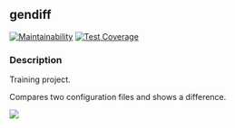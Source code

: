 ## gendiff
[![Maintainability](https://api.codeclimate.com/v1/badges/7257cf8f161a265f52de/maintainability)](https://codeclimate.com/github/matiush-tejn/backend-project-lvl2/maintainability)
[![Test Coverage](https://api.codeclimate.com/v1/badges/7257cf8f161a265f52de/test_coverage)](https://codeclimate.com/github/matiush-tejn/backend-project-lvl2/test_coverage)
### Description
Training project.

Compares two configuration files and shows a difference.

<a href="https://asciinema.org/a/3ZfHaCQkDeiAiDhR8AyRCRwBC?autoplay=1"><img src="https://asciinema.org/a/3ZfHaCQkDeiAiDhR8AyRCRwBC.svg"></a>
